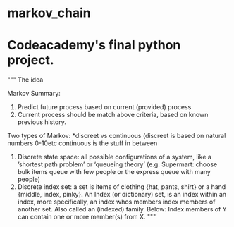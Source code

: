 # markov_chain
# Codeacademy's final python project.

"""
The idea

Markov Summary:
1. Predict future process based on current (provided) process
2. Current process should be match above criteria, based on known previous history.

Two types of Markov: *discreet vs continuous (discreet is based on natural numbers 0-10etc continuous is the stuff in between
1. Discrete state space: all possible configurations of a system, like a ’shortest path problem’ or ‘queueing theory’ (e.g. Supermart: choose bulk items queue with few people or the express queue with many people)
2. Discrete index set: a set is items of clothing {hat, pants, shirt} or a hand {middle, index, pinky}. An Index (or dictionary) set, is an index within an index, more specifically, an index whos members index members of another set. Also called an (indexed) family. Below: Index members of Y can contain one or more member(s) from X.
"""


